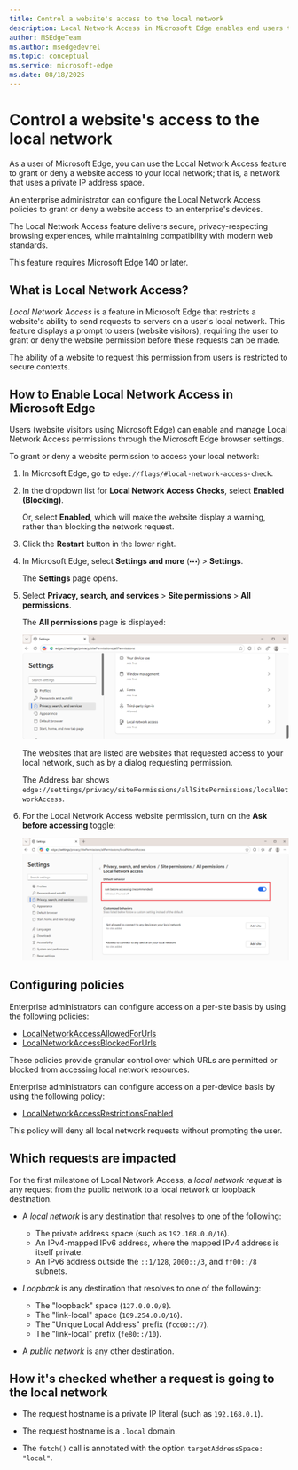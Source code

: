 ```yaml
---
title: Control a website's access to the local network
description: Local Network Access in Microsoft Edge enables end users to grant or deny a website access to their local network.  # key words before col 158
author: MSEdgeTeam
ms.author: msedgedevrel
ms.topic: conceptual
ms.service: microsoft-edge
ms.date: 08/18/2025
---
```

# Control a website's access to the local network

As a user of Microsoft Edge, you can use the Local Network Access feature to grant or deny a website access to your local network; that is, a network that uses a private IP address space.

An enterprise administrator can configure the Local Network Access policies to grant or deny a website access to an enterprise's devices.

The Local Network Access feature delivers secure, privacy-respecting browsing experiences, while maintaining compatibility with modern web standards.

This feature requires Microsoft Edge 140 or later.


<!-- ====================================================================== -->
## What is Local Network Access?

_Local Network Access_ is a feature in Microsoft Edge that restricts a website's ability to send requests to servers on a user's local network.  This feature displays a prompt to users (website visitors), requiring the user to grant or deny the website permission before these requests can be made.

The ability of a website to request this permission from users is restricted to secure contexts.


<!-- ====================================================================== -->
## How to Enable Local Network Access in Microsoft Edge

Users (website visitors using Microsoft Edge) can enable and manage Local Network Access permissions through the Microsoft Edge browser settings.

To grant or deny a website permission to access your local network:

1. In Microsoft Edge, go to `edge://flags/#local-network-access-check`.

1. In the dropdown list for **Local Network Access Checks**, select **Enabled (Blocking)**.

   Or, select **Enabled**, which will make the website display a warning, rather than blocking the network request.

1. Click the **Restart** button in the lower right.

1. In Microsoft Edge, select **Settings and more** (![Settings and more icon](./local-network-access-images/settings-and-more-icon.png)) > **Settings**.

   The **Settings** page opens.

1. Select **Privacy, search, and services** > **Site permissions** > **All permissions**.

   The **All permissions** page is displayed:

   ![The All permissions page in Edge Settings](./local-network-access-images/settings-all-permissions.png) 

   The websites that are listed are websites that requested access to your local network, such as by a dialog requesting permission.

   The Address bar shows `edge://settings/privacy/sitePermissions/allSitePermissions/localNetworkAccess`.

1. For the Local Network Access website permission, turn on the **Ask before accessing** toggle:

   ![Settings for the Local Network Access website permission](./local-network-access-images/settings-for-local-network-access.png)


<!-- ====================================================================== -->
## Configuring policies

Enterprise administrators can configure access on a per-site basis by using the following policies:
* [LocalNetworkAccessAllowedForUrls](/deployedge/microsoft-edge-browser-policies/localnetworkaccessallowedforurls)
* [LocalNetworkAccessBlockedForUrls](/deployedge/microsoft-edge-browser-policies/localnetworkaccessblockedforurls)

These policies provide granular control over which URLs are permitted or blocked from accessing local network resources.

Enterprise administrators can configure access on a per-device basis by using the following policy:
* [LocalNetworkAccessRestrictionsEnabled](/deployedge/microsoft-edge-browser-policies/localnetworkaccessrestrictionsenabled)

This policy will deny all local network requests without prompting the user.


<!-- ====================================================================== -->
## Which requests are impacted

For the first milestone of Local Network Access, a _local network request_ is any request from the public network to a local network or loopback destination.

* A _local network_ is any destination that resolves to one of the following:
   * The private address space (such as `192.168.0.0/16`).
   * An IPv4-mapped IPv6 address, where the mapped IPv4 address is itself private.
   * An IPv6 address outside the `::1/128`, `2000::/3`, and `ff00::/8` subnets.

* _Loopback_ is any destination that resolves to one of the following:
   * The "loopback" space (`127.0.0.0/8`).
   * The "link-local" space (`169.254.0.0/16`).
   * The "Unique Local Address" prefix (`fcc00::/7`).
   * The "link-local" prefix (`fe80::/10`).

* A _public network_ is any other destination.


<!-- ====================================================================== -->
## How it's checked whether a request is going to the local network

* The request hostname is a private IP literal (such as `192.168.0.1`).

* The request hostname is a `.local` domain.

* The `fetch()` call is annotated with the option `targetAddressSpace: "local"`.


<!-- ====================================================================== -->
<!-- ## See also -->
<!-- all links in article -->

<!-- section not needed unless more sections have links
* [LocalNetworkAccessAllowedForUrls](/deployedge/microsoft-edge-browser-policies/localnetworkaccessallowedforurls)
* [LocalNetworkAccessBlockedForUrls](/deployedge/microsoft-edge-browser-policies/localnetworkaccessblockedforurls)
* [LocalNetworkAccessRestrictionsEnabled](/deployedge/microsoft-edge-browser-policies/localnetworkaccessrestrictionsenabled)
-->
